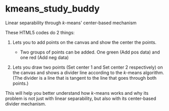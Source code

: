 # kmeans_study_buddy

Linear separability through <I>k</I>-means' center-based mechanism

These HTML5 codes do 2 things:

1. Lets you to add points on the canvas and show the center the points.
   - Two groups of points can be added. One green (Add pos data) and one red (Add neg data)
      
2. Lets you draw two points (Set center 1 and Set center 2 respectively) on the canvas and shows a divider line according to the <I>k</I>-means algorithm. (The divider is a line that is tangent to the line that goes through both points.)


This will help you better understand how <i>k</i>-means works and why its problem is not just with linear separability, but also with its center-based divider mechanism.
